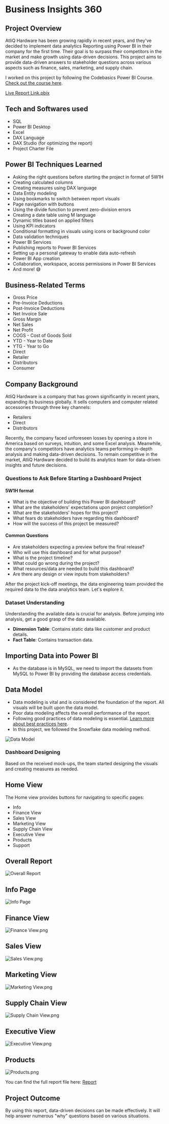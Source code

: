 # Business Insights 360

## Project Overview

AtliQ Hardware has been growing rapidly in recent years, and they've decided to implement data analytics Reporting using Power BI in their company for the first time. Their goal is to surpass their competitors in the market and make growth using data-driven decisions. This project aims to provide data-driven answers to stakeholder questions across various aspects such as finance, sales, marketing, and supply chain.

I worked on this project by following the Codebasics Power BI Course. [Check out the course here](https://codebasics.io/courses/power-bi-data-analysis-with-end-to-end-project).

[Live Report Link.pbix](https://github.com/Subhojit45/Business-Insight-360/blob/main/360.pbix)

## Tech and Softwares used

- SQL
- Power BI Desktop
- Excel
- DAX Language
- DAX Studio (for optimizing the report)
- Project Charter File

## Power BI Techniques Learned

- Asking the right questions before starting the project in format of 5W1H
- Creating calculated columns
- Creating measures using DAX language
- Data Entity modeling
- Using bookmarks to switch between report visuals
- Page navigation with buttons
- Using the divide function to prevent zero-division errors
- Creating a date table using M language
- Dynamic titles based on applied filters
- Using KPI indicators
- Conditional formatting in visuals using icons or background color
- Data validation techniques
- Power BI Services
- Publishing reports to Power BI Services
- Setting up a personal gateway to enable data auto-refresh
- Power BI App creation
- Collaboration, workspace, access permissions in Power BI Services
- And more! 😅

## Business-Related Terms

- Gross Price
- Pre-Invoice Deductions
- Post-Invoice Deductions
- Net Invoice Sale
- Gross Margin
- Net Sales
- Net Profit
- COGS - Cost of Goods Sold
- YTD - Year to Date
- YTG - Year to Go
- Direct
- Retailer
- Distributors
- Consumer

## Company Background

AtliQ Hardware is a company that has grown significantly in recent years, expanding its business globally. It sells computers and computer related accessories through three key channels:

- Retailers
- Direct
- Distributors

Recently, the company faced unforeseen losses by opening a store in America based on surveys, intuition, and some Excel analysis. Meanwhile, the company's competitors have analytics teams performing in-depth analysis and making data-driven decisions. To remain competitive in the market, AtliQ Hardware decided to build its analytics team for data-driven insights and future decisions.

### Questions to Ask Before Starting a Dashboard Project
 #### 5W1H format
- What is the objective of building this Power BI dashboard?
- What are the stakeholders' expectations upon project completion?
- What are the stakeholders' hopes for this project?
- What fears do stakeholders have regarding this dashboard?
- How will the success of this project be measured?
#### Common Questions
- Are stakeholders expecting a preview before the final release?
- Who will use this dashboard and for what purpose?
- What is the project timeline?
- What could go wrong during the project?
- What resources/data are needed to build this dashboard?
- Are there any design or view inputs from stakeholders?

After the project kick-off meetings, the data engineering team provided the required data to the data analytics team. Let's explore it.

### Dataset Understanding

Understanding the available data is crucial for analysis. Before jumping into analysis, get a good grasp of the data available.

- **Dimension Table**: Contains static data like customer and product details.
- **Fact Table**: Contains transaction data.

## Importing Data into Power BI

- As the database is in MySQL, we need to import the datasets from MySQL to Power BI by providing the database access credentials.

## Data Model

- Data modeling is vital and is considered the foundation of the report. All visuals will be built upon the data model.
- Poor data modeling affects the overall performance of the report.
- Following good practices of data modeling is essential. [Learn more about best practices here](https://addendanalytics.com/blog/data-modelling-best-practices/).
- In this project, we followed the Snowflake data modeling method.

![Data Model](https:.png)

### Dashboard Designing

Based on the received mock-ups, the team started designing the visuals and creating measures as needed.

## Home View

The Home view provides buttons for navigating to specific pages:

- Info
- Finance View
- Sales View
- Marketing View
- Supply Chain View
- Executive View
- Products
- Support

## Overall Report

![Overall Report](https:.gif)

## Info Page

![Info Page]([https:.gif](https://github.com/Subhojit45/Business-Insight-360/blob/main/View/Finance%20View.png))

## Finance View

![Finance View.png](https://github.com/Subhojit45/Business-Insight-360/blob/main/View/Finance%20View.png)

## Sales View

![Sales View.png](https://github.com/Subhojit45/Business-Insight-360/blob/main/View/Sales%20View.png)

## Marketing View

![Marketing View.png](https://github.com/Subhojit45/Business-Insight-360/blob/main/View/Marketing%20View.png)

## Supply Chain View

![Supply Chain View.png](https://github.com/Subhojit45/Business-Insight-360/blob/main/View/Supply%20Chain%20View.png)

## Executive View

![Executive View.png](https://github.com/Subhojit45/Business-Insight-360/blob/main/View/Executive%20View.png )

## Products

![Products.png](https://github.com/Subhojit45/Business-Insight-360/blob/main/View/Products.png)

You can find the full report file here: [Report]([https://github.pbix](https://github.com/Subhojit45/Business-Insight-360/blob/main/360.pbix))

## Project Outcome

By using this report, data-driven decisions can be made effectively. It will help answer numerous "why" questions based on various situations.
